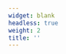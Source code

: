 ```yaml
---
widget: blank
headless: true
weight: 2
title: ''
---
```


<div id="google_translate_element" style="display:none"></div>
<style>
  .goog-te-banner-frame{display:none!important}
  .goog-logo-link, .goog-te-gadget{display:none!important}
  body{top:0!important}
  .skiptranslate{display:none!important}
</style>
<script>
  (function(){
    var lang = (document.documentElement.getAttribute('lang')||'').toLowerCase();
    if(!lang.startsWith('en')) return;
    window.googleTranslateElementInit = function(){
      try{ new google.translate.TranslateElement({pageLanguage:'ko', includedLanguages:'en', autoDisplay:false}, 'google_translate_element'); }catch(e){}
    };
    document.cookie = 'googtrans=/ko/en;path=/';
    document.cookie = 'googtrans=/ko/en;domain='+location.hostname+';path=/';
    var s=document.createElement('script');
    s.src='https://translate.google.com/translate_a/element.js?cb=googleTranslateElementInit';
    document.head.appendChild(s);
  })();
  </script>
